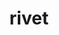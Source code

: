 ---
title: "rivet"
layout: cache
categories: [package, develop]
meta: {"versions": ["3.1.10", "4.0.2"], "compilers": ["gcc@=11.4.0"], "oss": ["ubuntu22.04"], "platforms": ["linux"], "targets": ["x86_64_v3"], "stacks": ["hep", "root"], "num_specs": 22, "num_specs_by_stack": {"hep": 22, "root": 22}}
spec_details: [{"hash": "yidyajoxfwu5lktq46yrmwwmk4a3n7ul", "compiler": "gcc@=11.4.0", "versions": ["3.1.10"], "os": "ubuntu22.04", "platform": "linux", "target": "x86_64_v3", "variants": ["build_system=autotools", "hepmc=2"], "stacks": ["hep", "root"], "size": "-", "tarball": "https://binaries.spack.io/develop/build_cache/linux-ubuntu22.04-x86_64_v3/gcc-11.4.0/rivet-3.1.10/linux-ubuntu22.04-x86_64_v3-gcc-11.4.0-rivet-3.1.10-yidyajoxfwu5lktq46yrmwwmk4a3n7ul.spack"}, {"hash": "3tzaltlhm2zirjccbpl6lu2iyk42cn7d", "compiler": "gcc@=11.4.0", "versions": ["4.0.2"], "os": "ubuntu22.04", "platform": "linux", "target": "x86_64_v3", "variants": ["build_system=autotools", "hepmc=3", "patches=e1ff65c"], "stacks": ["hep", "root"], "size": "-", "tarball": "https://binaries.spack.io/develop/build_cache/linux-ubuntu22.04-x86_64_v3/gcc-11.4.0/rivet-4.0.2/linux-ubuntu22.04-x86_64_v3-gcc-11.4.0-rivet-4.0.2-3tzaltlhm2zirjccbpl6lu2iyk42cn7d.spack"}, {"hash": "4xkdv7s3s3bursq4cmfumaim35oia3yy", "compiler": "gcc@=11.4.0", "versions": ["4.0.2"], "os": "ubuntu22.04", "platform": "linux", "target": "x86_64_v3", "variants": ["build_system=autotools", "hepmc=3", "patches=e1ff65c"], "stacks": ["hep", "root"], "size": "-", "tarball": "https://binaries.spack.io/develop/build_cache/linux-ubuntu22.04-x86_64_v3/gcc-11.4.0/rivet-4.0.2/linux-ubuntu22.04-x86_64_v3-gcc-11.4.0-rivet-4.0.2-4xkdv7s3s3bursq4cmfumaim35oia3yy.spack"}, {"hash": "dbbl2dozm66ss7kktrhfr66r4rw6yb7d", "compiler": "gcc@=11.4.0", "versions": ["3.1.10"], "os": "ubuntu22.04", "platform": "linux", "target": "x86_64_v3", "variants": ["build_system=autotools", "hepmc=2"], "stacks": ["hep", "root"], "size": "-", "tarball": "https://binaries.spack.io/develop/build_cache/linux-ubuntu22.04-x86_64_v3/gcc-11.4.0/rivet-3.1.10/linux-ubuntu22.04-x86_64_v3-gcc-11.4.0-rivet-3.1.10-dbbl2dozm66ss7kktrhfr66r4rw6yb7d.spack"}, {"hash": "bz57zb72a4befn4oqvjt2bcxkdngazq4", "compiler": "gcc@=11.4.0", "versions": ["3.1.10"], "os": "ubuntu22.04", "platform": "linux", "target": "x86_64_v3", "variants": ["build_system=autotools", "hepmc=2"], "stacks": ["hep", "root"], "size": "-", "tarball": "https://binaries.spack.io/develop/build_cache/linux-ubuntu22.04-x86_64_v3/gcc-11.4.0/rivet-3.1.10/linux-ubuntu22.04-x86_64_v3-gcc-11.4.0-rivet-3.1.10-bz57zb72a4befn4oqvjt2bcxkdngazq4.spack"}, {"hash": "xbpov6uliydvw3i4hcflhyadnwsbcsok", "compiler": "gcc@=11.4.0", "versions": ["3.1.10"], "os": "ubuntu22.04", "platform": "linux", "target": "x86_64_v3", "variants": ["build_system=autotools", "hepmc=2"], "stacks": ["hep", "root"], "size": "-", "tarball": "https://binaries.spack.io/develop/build_cache/linux-ubuntu22.04-x86_64_v3/gcc-11.4.0/rivet-3.1.10/linux-ubuntu22.04-x86_64_v3-gcc-11.4.0-rivet-3.1.10-xbpov6uliydvw3i4hcflhyadnwsbcsok.spack"}, {"hash": "pc2gyyw64crwyskbufx5z4h2xpyi6vku", "compiler": "gcc@=11.4.0", "versions": ["3.1.10"], "os": "ubuntu22.04", "platform": "linux", "target": "x86_64_v3", "variants": ["build_system=autotools", "hepmc=2"], "stacks": ["hep", "root"], "size": "-", "tarball": "https://binaries.spack.io/develop/build_cache/linux-ubuntu22.04-x86_64_v3/gcc-11.4.0/rivet-3.1.10/linux-ubuntu22.04-x86_64_v3-gcc-11.4.0-rivet-3.1.10-pc2gyyw64crwyskbufx5z4h2xpyi6vku.spack"}, {"hash": "pmivsplqbkfxia7w3bk5r5twtsrzobgw", "compiler": "gcc@=11.4.0", "versions": ["4.0.2"], "os": "ubuntu22.04", "platform": "linux", "target": "x86_64_v3", "variants": ["build_system=autotools", "hepmc=3", "patches=e1ff65c"], "stacks": ["hep", "root"], "size": "-", "tarball": "https://binaries.spack.io/develop/build_cache/linux-ubuntu22.04-x86_64_v3/gcc-11.4.0/rivet-4.0.2/linux-ubuntu22.04-x86_64_v3-gcc-11.4.0-rivet-4.0.2-pmivsplqbkfxia7w3bk5r5twtsrzobgw.spack"}, {"hash": "b5u6mt6kbbqg2jp5sdvrs4pxkf3mfigl", "compiler": "gcc@=11.4.0", "versions": ["3.1.10"], "os": "ubuntu22.04", "platform": "linux", "target": "x86_64_v3", "variants": ["build_system=autotools", "hepmc=2"], "stacks": ["hep", "root"], "size": "-", "tarball": "https://binaries.spack.io/develop/build_cache/linux-ubuntu22.04-x86_64_v3/gcc-11.4.0/rivet-3.1.10/linux-ubuntu22.04-x86_64_v3-gcc-11.4.0-rivet-3.1.10-b5u6mt6kbbqg2jp5sdvrs4pxkf3mfigl.spack"}, {"hash": "c65np6htswj3totm3e6hpy7jqu43u2yk", "compiler": "gcc@=11.4.0", "versions": ["3.1.10"], "os": "ubuntu22.04", "platform": "linux", "target": "x86_64_v3", "variants": ["build_system=autotools", "hepmc=2"], "stacks": ["hep", "root"], "size": "-", "tarball": "https://binaries.spack.io/develop/build_cache/linux-ubuntu22.04-x86_64_v3/gcc-11.4.0/rivet-3.1.10/linux-ubuntu22.04-x86_64_v3-gcc-11.4.0-rivet-3.1.10-c65np6htswj3totm3e6hpy7jqu43u2yk.spack"}, {"hash": "fhahhhf2zb35e3f76vzqocqzs7xdzvea", "compiler": "gcc@=11.4.0", "versions": ["4.0.2"], "os": "ubuntu22.04", "platform": "linux", "target": "x86_64_v3", "variants": ["build_system=autotools", "hepmc=3", "patches=e1ff65c"], "stacks": ["hep", "root"], "size": "-", "tarball": "https://binaries.spack.io/develop/build_cache/linux-ubuntu22.04-x86_64_v3/gcc-11.4.0/rivet-4.0.2/linux-ubuntu22.04-x86_64_v3-gcc-11.4.0-rivet-4.0.2-fhahhhf2zb35e3f76vzqocqzs7xdzvea.spack"}, {"hash": "3xghzhiztxt7i67ki5b6mxekvatrdyzz", "compiler": "gcc@=11.4.0", "versions": ["4.0.2"], "os": "ubuntu22.04", "platform": "linux", "target": "x86_64_v3", "variants": ["build_system=autotools", "hepmc=3", "patches=e1ff65c"], "stacks": ["hep", "root"], "size": "-", "tarball": "https://binaries.spack.io/develop/build_cache/linux-ubuntu22.04-x86_64_v3/gcc-11.4.0/rivet-4.0.2/linux-ubuntu22.04-x86_64_v3-gcc-11.4.0-rivet-4.0.2-3xghzhiztxt7i67ki5b6mxekvatrdyzz.spack"}, {"hash": "52eadn3ikwjeiqlyd3f5gscucry3jqbg", "compiler": "gcc@=11.4.0", "versions": ["4.0.2"], "os": "ubuntu22.04", "platform": "linux", "target": "x86_64_v3", "variants": ["build_system=autotools", "hepmc=3", "patches=e1ff65c"], "stacks": ["hep", "root"], "size": "-", "tarball": "https://binaries.spack.io/develop/build_cache/linux-ubuntu22.04-x86_64_v3/gcc-11.4.0/rivet-4.0.2/linux-ubuntu22.04-x86_64_v3-gcc-11.4.0-rivet-4.0.2-52eadn3ikwjeiqlyd3f5gscucry3jqbg.spack"}, {"hash": "gmco6afsenp46o2dt6a2u2rfvmoeo5ec", "compiler": "gcc@=11.4.0", "versions": ["4.0.2"], "os": "ubuntu22.04", "platform": "linux", "target": "x86_64_v3", "variants": ["build_system=autotools", "hepmc=3", "patches=e1ff65c"], "stacks": ["hep", "root"], "size": "-", "tarball": "https://binaries.spack.io/develop/build_cache/linux-ubuntu22.04-x86_64_v3/gcc-11.4.0/rivet-4.0.2/linux-ubuntu22.04-x86_64_v3-gcc-11.4.0-rivet-4.0.2-gmco6afsenp46o2dt6a2u2rfvmoeo5ec.spack"}, {"hash": "hc7qfxxwelwuvnav2opzg4225t375jnr", "compiler": "gcc@=11.4.0", "versions": ["4.0.2"], "os": "ubuntu22.04", "platform": "linux", "target": "x86_64_v3", "variants": ["build_system=autotools", "hepmc=3", "patches=e1ff65c"], "stacks": ["hep", "root"], "size": "-", "tarball": "https://binaries.spack.io/develop/build_cache/linux-ubuntu22.04-x86_64_v3/gcc-11.4.0/rivet-4.0.2/linux-ubuntu22.04-x86_64_v3-gcc-11.4.0-rivet-4.0.2-hc7qfxxwelwuvnav2opzg4225t375jnr.spack"}, {"hash": "j6kzfozrkf5m4jroazjasr2kcx7zyj4u", "compiler": "gcc@=11.4.0", "versions": ["4.0.2"], "os": "ubuntu22.04", "platform": "linux", "target": "x86_64_v3", "variants": ["build_system=autotools", "hepmc=3", "patches=e1ff65c"], "stacks": ["hep", "root"], "size": "-", "tarball": "https://binaries.spack.io/develop/build_cache/linux-ubuntu22.04-x86_64_v3/gcc-11.4.0/rivet-4.0.2/linux-ubuntu22.04-x86_64_v3-gcc-11.4.0-rivet-4.0.2-j6kzfozrkf5m4jroazjasr2kcx7zyj4u.spack"}, {"hash": "mg3k3y4cjo5e2tyrumajb2wvyaxzrdil", "compiler": "gcc@=11.4.0", "versions": ["4.0.2"], "os": "ubuntu22.04", "platform": "linux", "target": "x86_64_v3", "variants": ["build_system=autotools", "hepmc=3", "patches=e1ff65c"], "stacks": ["hep", "root"], "size": "-", "tarball": "https://binaries.spack.io/develop/build_cache/linux-ubuntu22.04-x86_64_v3/gcc-11.4.0/rivet-4.0.2/linux-ubuntu22.04-x86_64_v3-gcc-11.4.0-rivet-4.0.2-mg3k3y4cjo5e2tyrumajb2wvyaxzrdil.spack"}, {"hash": "owrrihcplgrw5rqayqzuyqqs5nqhhtci", "compiler": "gcc@=11.4.0", "versions": ["4.0.2"], "os": "ubuntu22.04", "platform": "linux", "target": "x86_64_v3", "variants": ["build_system=autotools", "hepmc=3", "patches=e1ff65c"], "stacks": ["hep", "root"], "size": "-", "tarball": "https://binaries.spack.io/develop/build_cache/linux-ubuntu22.04-x86_64_v3/gcc-11.4.0/rivet-4.0.2/linux-ubuntu22.04-x86_64_v3-gcc-11.4.0-rivet-4.0.2-owrrihcplgrw5rqayqzuyqqs5nqhhtci.spack"}, {"hash": "suumx76adduwh7wnp4z2bttyblrmeipd", "compiler": "gcc@=11.4.0", "versions": ["4.0.2"], "os": "ubuntu22.04", "platform": "linux", "target": "x86_64_v3", "variants": ["build_system=autotools", "hepmc=3", "patches=e1ff65c"], "stacks": ["hep", "root"], "size": "-", "tarball": "https://binaries.spack.io/develop/build_cache/linux-ubuntu22.04-x86_64_v3/gcc-11.4.0/rivet-4.0.2/linux-ubuntu22.04-x86_64_v3-gcc-11.4.0-rivet-4.0.2-suumx76adduwh7wnp4z2bttyblrmeipd.spack"}, {"hash": "wumr5wlg6bla5ibdd2ptyc62evktru6y", "compiler": "gcc@=11.4.0", "versions": ["4.0.2"], "os": "ubuntu22.04", "platform": "linux", "target": "x86_64_v3", "variants": ["build_system=autotools", "hepmc=3", "patches=e1ff65c"], "stacks": ["hep", "root"], "size": "-", "tarball": "https://binaries.spack.io/develop/build_cache/linux-ubuntu22.04-x86_64_v3/gcc-11.4.0/rivet-4.0.2/linux-ubuntu22.04-x86_64_v3-gcc-11.4.0-rivet-4.0.2-wumr5wlg6bla5ibdd2ptyc62evktru6y.spack"}, {"hash": "xzq6m2otolgi6l3wdnkvl4cxxg2bc2of", "compiler": "gcc@=11.4.0", "versions": ["4.0.2"], "os": "ubuntu22.04", "platform": "linux", "target": "x86_64_v3", "variants": ["build_system=autotools", "hepmc=3", "patches=e1ff65c"], "stacks": ["hep", "root"], "size": "-", "tarball": "https://binaries.spack.io/develop/build_cache/linux-ubuntu22.04-x86_64_v3/gcc-11.4.0/rivet-4.0.2/linux-ubuntu22.04-x86_64_v3-gcc-11.4.0-rivet-4.0.2-xzq6m2otolgi6l3wdnkvl4cxxg2bc2of.spack"}, {"hash": "y4p3bf7erc24wvxomyej2jp3hytoy4ji", "compiler": "gcc@=11.4.0", "versions": ["4.0.2"], "os": "ubuntu22.04", "platform": "linux", "target": "x86_64_v3", "variants": ["build_system=autotools", "hepmc=3", "patches=e1ff65c"], "stacks": ["hep", "root"], "size": "-", "tarball": "https://binaries.spack.io/develop/build_cache/linux-ubuntu22.04-x86_64_v3/gcc-11.4.0/rivet-4.0.2/linux-ubuntu22.04-x86_64_v3-gcc-11.4.0-rivet-4.0.2-y4p3bf7erc24wvxomyej2jp3hytoy4ji.spack"}]
---